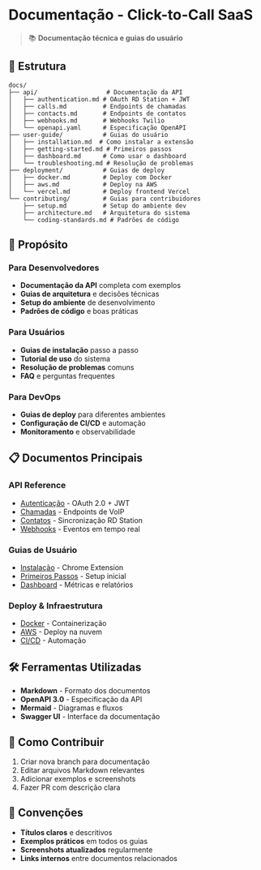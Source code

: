 # Documentação - Click-to-Call SaaS

> 📚 **Documentação técnica e guias do usuário**

## 📁 Estrutura

```
docs/
├── api/                   # Documentação da API
│   ├── authentication.md # OAuth RD Station + JWT
│   ├── calls.md          # Endpoints de chamadas
│   ├── contacts.md       # Endpoints de contatos
│   ├── webhooks.md       # Webhooks Twilio
│   └── openapi.yaml      # Especificação OpenAPI
├── user-guide/           # Guias do usuário
│   ├── installation.md  # Como instalar a extensão
│   ├── getting-started.md # Primeiros passos
│   ├── dashboard.md      # Como usar o dashboard
│   └── troubleshooting.md # Resolução de problemas
├── deployment/           # Guias de deploy
│   ├── docker.md         # Deploy com Docker
│   ├── aws.md            # Deploy na AWS
│   └── vercel.md         # Deploy frontend Vercel
└── contributing/         # Guias para contribuidores
    ├── setup.md          # Setup do ambiente dev
    ├── architecture.md   # Arquitetura do sistema
    └── coding-standards.md # Padrões de código
```

## 🎯 Propósito

### Para Desenvolvedores
- **Documentação da API** completa com exemplos
- **Guias de arquitetura** e decisões técnicas
- **Setup do ambiente** de desenvolvimento
- **Padrões de código** e boas práticas

### Para Usuários
- **Guias de instalação** passo a passo
- **Tutorial de uso** do sistema
- **Resolução de problemas** comuns
- **FAQ** e perguntas frequentes

### Para DevOps
- **Guias de deploy** para diferentes ambientes
- **Configuração de CI/CD** e automação
- **Monitoramento** e observabilidade

## 📋 Documentos Principais

### API Reference
- [Autenticação](api/authentication.md) - OAuth 2.0 + JWT
- [Chamadas](api/calls.md) - Endpoints de VoIP
- [Contatos](api/contacts.md) - Sincronização RD Station
- [Webhooks](api/webhooks.md) - Eventos em tempo real

### Guias de Usuário
- [Instalação](user-guide/installation.md) - Chrome Extension
- [Primeiros Passos](user-guide/getting-started.md) - Setup inicial
- [Dashboard](user-guide/dashboard.md) - Métricas e relatórios

### Deploy & Infraestrutura
- [Docker](deployment/docker.md) - Containerização
- [AWS](deployment/aws.md) - Deploy na nuvem
- [CI/CD](deployment/cicd.md) - Automação

## 🛠️ Ferramentas Utilizadas

- **Markdown** - Formato dos documentos
- **OpenAPI 3.0** - Especificação da API
- **Mermaid** - Diagramas e fluxos
- **Swagger UI** - Interface da documentação

## 🚀 Como Contribuir

1. Criar nova branch para documentação
2. Editar arquivos Markdown relevantes
3. Adicionar exemplos e screenshots
4. Fazer PR com descrição clara

## 📝 Convenções

- **Títulos claros** e descritivos
- **Exemplos práticos** em todos os guias
- **Screenshots atualizados** regularmente
- **Links internos** entre documentos relacionados 